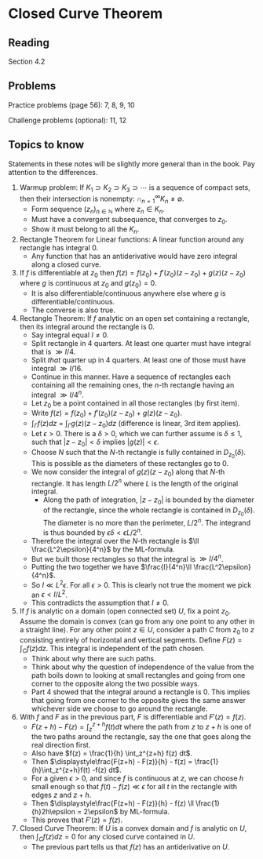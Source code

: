 # Closed Curve Theorem

## Reading

Section 4.2

## Problems

Practice problems (page 56): 7, 8, 9, 10

Challenge problems (optional): 11, 12

## Topics to know

Statements in these notes will be slightly more general than in the book. Pay attention to the differences.

1. Warmup problem: If $K_1\supset K_2\supset K_3\supset \cdots$ is a sequence of compact sets, then their intersection is nonempty: $\cap_{n=1}^\infty K_n\neq\emptyset$.
    - Form sequence $(z_n)_{n\in\mathbb{N}}$ where $z_n\in K_n$.
    - Must have a convergent subsequence, that converges to $z_0$.
    - Show it must belong to all the $K_n$.
2. Rectangle Theorem for Linear functions: A linear function around any rectangle has integral $0$.
    - Any function that has an antiderivative would have zero integral along a closed curve.
3. If $f$ is differentiable at $z_0$ then $f(z) = f(z_0) + f'(z_0)(z-z_0) + g(z)(z-z_0)$ where $g$ is continuous at $z_0$ and $g(z_0) = 0$.
    - It is also differentiable/continuous anywhere else where $g$ is differentiable/continuous.
    - The converse is also true.
4. Rectangle Theorem: If $f$ analytic on an open set containing a rectangle, then its integral around the rectangle is $0$.
    - Say integral equal $I\neq 0$.
    - Split rectangle in 4 quarters. At least one quarter must have integral that is $\gg I/4$.
    - Split *that* quarter up in 4 quarters. At least one of those must have integral $\gg I/16$.
    - Continue in this manner. Have a sequence of rectangles each containing all the remaining ones, the $n$-th rectangle having an integral $\gg I/4^n$.
    - Let $z_0$ be a point contained in all those rectangles (by first item).
    - Write $f(z) = f(z_0) + f'(z_0)(z-z_0) + g(z)(z-z_0)$.
    - $\int_\Gamma f(z)dz$ = $\int_\Gamma g(z)(z-z_0)dz$ (difference is linear, 3rd item applies).
    - Let $\epsilon > 0$. There is a $\delta>0$, which we can further assume is $\delta \leq 1$, such that $|z-z_0|<\delta$ implies $|g(z)|<\epsilon$.
    - Choose $N$ such that the $N$-th rectangle is fully contained in $D_{z_0}(\delta)$. This is possible as the diameters of these rectangles go to $0$.
    - We now consider the integral of $g(z)(z-z_0)$ along that $N$-th rectangle. It has length $L/2^n$ where $L$ is the length of the original integral.
        - Along the path of integration, $|z-z_0|$ is bounded by the diameter of the rectangle, since the whole rectangle is contained in $D_{z_0}(\delta)$. The diameter is no more than the perimeter, $L/2^n$. The integrand is thus bounded by $\epsilon \delta < \epsilon L / 2^n$.
    - Therefore the integral over the $N$-th rectangle is $\ll \frac{L^2\epsilon}{4^n}$ by the ML-formula.
    - But we built those rectangles so that the integral is $\gg I/4^n$.
    - Putting the two together we have $\frac{I}{4^n}\ll \frac{L^2\epsilon}{4^n}$.
    - So $I\ll L^2\epsilon$. For all $\epsilon > 0$. This is clearly not true the moment we pick an $\epsilon < I / L^2$.
    - This contradicts the assumption that $I\neq 0$.
5. If $f$ is analytic on a domain (open connected set) $U$, fix a point $z_0$. Assume the domain is convex (can go from any one point to any other in a straight line). For any other point $z\in U$, consider a path $C$ from $z_0$ to $z$ consisting entirely of horizontal and vertical segments. Define $F(z) = \int_C f(z)dz$. This integral is independent of the path chosen.
    - Think about why there are such paths.
    - Think about why the question of independence of the value from the path boils down to looking at small rectangles and going from one corner to the opposite along the two possible ways.
    - Part 4 showed that the integral around a rectangle is $0$. This implies that going from one corner to the opposite gives the same answer whichever side we choose to go around the rectangle.
6. With $f$ and $F$ as in the previous part, $F$ is differentiable and $F'(z) = f(z)$.
    - $F(z+h) - F(z) = \int_z^{z+h} f(t)dt$ where the path from $z$ to $z+h$ is one of the two paths around the rectangle, say the one that goes along the real direction first.
    - Also have $f(z) = \frac{1}{h} \int_z^{z+h} f(z) dt$.
    - Then $\displaystyle\frac{F(z+h) - F(z)}{h} - f(z) = \frac{1}{h}\int_z^{z+h}f(t) -f(z) dt$.
    - For a given $\epsilon > 0$, and since $f$ is continuous at $z$, we can choose $h$ small enough so that $f(t) - f(z) \ll \epsilon$ for all $t$ in the rectangle with edges $z$ and $z+h$.
    - Then $\displaystyle\frac{F(z+h) - F(z)}{h} - f(z) \ll \frac{1}{h}2h\epsilon = 2\epsilon$ by ML-formula.
    - This proves that $F'(z) = f(z)$.
7. Closed Curve Theorem: If $U$ is a convex domain and $f$ is analytic on $U$, then $\int_C f(z)dz = 0$ for any closed curve contained in $U$.
    - The previous part tells us that $f(z)$ has an antiderivative on $U$.
